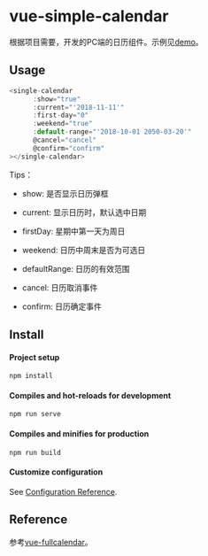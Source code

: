 # vue-simple-calendar

根据项目需要，开发的PC端的日历组件。示例见[demo](https://minyizhongting.github.io/vue-simple-calendar/#/)。

## Usage

```javascript
<single-calendar
      :show="true"
      :current="'2018-11-11'"
      :first-day="0"
      :weekend="true"
      :default-range="'2018-10-01 2050-03-20'"
      @cancel="cancel"
      @confirm="confirm"
></single-calendar>
```

Tips：
* show: 是否显示日历弹框

* current: 显示日历时，默认选中日期

* firstDay: 星期中第一天为周日

* weekend: 日历中周末是否为可选日

* defaultRange: 日历的有效范围

* cancel: 日历取消事件

* confirm: 日历确定事件


## Install

#### Project setup
```
npm install
```

#### Compiles and hot-reloads for development
```
npm run serve
```

#### Compiles and minifies for production
```
npm run build
```

#### Customize configuration
See [Configuration Reference](https://cli.vuejs.org/config/).


## Reference

参考[vue-fullcalendar](https://github.com/Wanderxx/vue-fullcalendar)。
